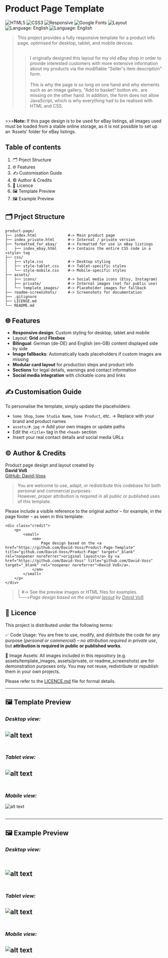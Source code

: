 # Product Page Template

![HTML5](https://img.shields.io/badge/HTML5-%3C%2F%3E-orange)
![CSS3](https://img.shields.io/badge/CSS3-%23-blue)
![Responsive](https://img.shields.io/badge/design-responsive-green)
![Google Fonts](https://img.shields.io/badge/fonts-Google%20Fonts-red)
![Layout](https://img.shields.io/badge/layout-CSS%20Grid%20%26%20Flexbox-purple)
![Language: English](https://img.shields.io/badge/language-German-blue)
![Language: English](https://img.shields.io/badge/language-English-blue)

>This project provides a fully responsive template for a product info page, optimised for desktop, tablet, and mobile devices.
<br><br>
>>I originally designed this layout for my old eBay shop in order to provide interested customers with more extensive information about my products via the modifiable "Seller's item description" form.
<br><br>
This is why the page is so long on one hand and why elements such as an image gallery, "Add to basket" button etc. are missing on the other hand.
In addition, the form does not allow JavaScript, which is why everything had to be realised with HTML and CSS.
<br>
>>><b>Note:</b> If this page design is to be used for eBay listings, all images used must be loaded from a stable online storage, as it is not possible to set up an ‘Assets’ folder for eBay listings.

## Table of contents
1. &#128450;&#65039; Prject Structure
2. &#127760; Features
3. &#9997;&#65039; Customisation Guide
4. &#169;&#65039; Author & Credits
5. &#128196; Licence
6. &#128444;&#65039; Template Preview
7. &#128444;&#65039; Example Preview


## &#128450;&#65039; Prject Structure

```
product-page/  
├── index.html              #-> Main product page 
├── index_private.html      #-> Internal / private version
├── formatted_for_ebay/     #-> Formatted for use in eBay listings
│   ├── index_ebay.html     #-> Contains the entire CSS code in a <style> tag  
├── css/  
│   ├── style.css           #-> Desktop styling 
│   ├── style-tablet.css    #-> Tablet-specific styles 
│   └── style-mobile.css    #-> Mobile-specific styles
├── assets/
│   ├── icons/              #-> Social media icons (Etsy, Instagram)  
│   ├── private/            #-> Internal images (not for public use) 
│   └── template_images/    #-> Placeholder images for fallback
├── readme-screenshots/     #-> Screenshots for documentation 
├── .gitignore 
├── LICENSE.md 
└── README.md
```


## &#127760; Features

- **Responsive design**: Custom styling for desktop, tablet and mobile
- Layout: **Grid** and **Flexbox**
- **Bilingual**: German (de-DE) and English (en-GB) content displayed side by side
- **Image fallbacks**: Automatically loads placeholders if custom images are missing
- **Modular card layout** for production steps and product info
- **Sections** for legal details, warnings and contact information   
- **Social media integration** with clickable icons and links 


## &#9997;&#65039; Customisation Guide

To personalise the template, simply update the placeholders:

- `Some Shop`, `Some Studio Name`, `Some Product`, etc. → Replace with your brand and product names
- `assets/#.jpg` → Add your own images or update paths
- Edit the `<title>` tag in the `<head>` section
- Insert your real contact details and social media URLs


## &#169;&#65039; Author & Credits

Product page design and layout created by  
**David Voß**  
[GitHub: David-Voss](https://github.com/David-Voss)


>You are welcome to use, adapt, or redistribute this codebase for both personal and commercial purposes. <br>
However, proper attribution is required in all public or published uses of this template.

Please include a visible reference to the original author – for example, in the page footer – as seen in this template:

```
<div class="credit">
    <p>
        <small>
            <em>
                Page design based on the <a href="https://github.com/David-Voss/Product-Page-Template" title="github.com/David-Voss/Product-Page" target="_blank" rel="noopener noreferrer">original layout</a> by <a href="https://github.com/David-Voss" title="github.com/David-Voss" target="_blank" rel="noopener noreferrer">David Voß</a>.
            </em>
        </small>
    </p>
</div>
```
>│ #-> See the preview images or HTML files for examples.<br>
└──><em>Page design based on the original <u>layout</u> by <u>David Voß</u>.</em>


## &#128196; Licence

This project is distributed under the following terms:

&#9989; Code Usage: You are free to use, modify, and distribute the code for any purpose (_personal or commercial_) – _no attribution required in private use_, but **attribution is required in public or published works**.

&#128683; Image Assets: All images included in this repository (e.g. assets/template_images, assets/private, or readme_screenshots) are for demonstration purposes only. You may not reuse, redistribute or republish them in your own projects.

Please refer to the [LICENCE.md](./LICENCE.md) file for formal details.

---


## &#128444;&#65039; Template Preview

### **_Desktop view:_**
![alt text](readme_screenshots/template/SomeShop_desktop.png) <br><br>
---

### **_Tablet view:_**
![alt text](readme_screenshots/template/SomeShop_tablet.png) <br><br>
---

### **_Mobile view:_**
![alt text](readme_screenshots/template/SomeShop_mobile.png) <br><br>

---

## &#128444;&#65039; Example Preview

### **_Desktop view:_**
<br>![alt text](readme_screenshots/example/MadMonkeyMiniatures_desktop.png) <br><br>
---

### **_Tablet view:_**
![alt text](readme_screenshots/example/MadMonkeyMiniatures_tablet.png) <br><br>
---

### **_Mobile view:_**
![alt text](readme_screenshots/example/MadMonkeyMiniatures_mobile.png) <br><br>
---